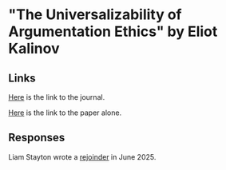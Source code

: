 # "The Universalizability of Argumentation Ethics" by Eliot Kalinov

## Links
[Here](https://artsci.tamu.edu/philosophy/_files/_documents/_undergraduate/aletheia-spring-2025-edition.pdf) is the link to the journal.

[Here](https://stephankinsella.com/wp-content/uploads/texts/kalinov-universalizability-argumentation-ethics.pdf) is the link to the paper alone.

## Responses
Liam Stayton wrote a [rejoinder](https://philarchive.org/archive/STAUAI-2) in June 2025.

